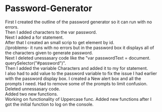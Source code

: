 # Password-Generator
First I created the outline of the password generator so it can run with no errors.  
Then I added characters to the var password.  
Next I added a for statement.  
After that I created an small scrip to get element by id.  
//problems- it runs with no errors but in the password box it displays all of the characters given to generate password.  
Next I deleted unessasary code like the "var passwordText = document.  querySelector("#password")".   
Then I added the variable Characters and added it to my for statement.  
I also had to add value to the password variable to fix the issue I had earlier with the password display box.
I created a New alert box and all the prompts I need.
Had to remove some of the prompts to limit confusion.  
Deleted unnessasary code.  
Added two new functions.   
Working on functionality of Uppercase func.
Added new functions after I got the initial function to log on the console.

